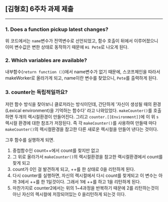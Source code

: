 ## [김형호] 6주차 과제 제출

---

### 1. Does a function pickup latest changes?

위 코드에서는 `name`변수가 전역변수로 선언되었고, 함수 호출이 뒤에서 이루어졌으니 이미 변수값은 변한 상태로 동작하기 때문에 `Hi Pete`로 나오게 된다.

### 2. Which variables are available?

내부함수(`return function ()`)에서 name변수가 없기 때문에, 스코프체인을 따라서 makeWorker로 올라가게 되고, name이란 변수를 찾았으니, `Pete`를 출력하게 된다.

### 3. counter는 독립적일까요?

저런 함수 방식을 찾아보니 클로저라는 방식이던데, 간단하게 '자신이 생성될 때의 환경(Lexical environment)을 기억하는 함수다' 라고 나와있었다. `makeCounter()`를 호출하면 두개의 렉시컬환경이 만들어진다. 그리고 `counter.[[Environment]]`에 이 위 `s` 렉시컬 환경에 대한 참조가 저장된다. 즉 각 `makeCounter()`를 사용하여 만들때 마다 `makeCounter()`의 렉시컬환경을 참고한 다른 새로운 렉시컬을 만들어 낸다는 것이다.

그후 함수를 실행하게 되면.

1. 중첩함수인 count++에서 count를 찾지만 없고
2. 그 위로 올라가서 `makeCounter()`의 렉시컬환경을 참고한 랙시컬환경에서 count를 찾게 되고
3. count가 0인 걸 발견하게 되고, ++를 한 상태로 0을 리턴하게 된다.
4. 다시 counter를 실행하면, 자신의 렉시컬에서 다시 count를 찾게되고 이 변수는 아까 3에서 ++를 한 1일것이다. 그래서 1에 ++를 하고 1을 리턴하게 된다.
5. 마찬가지로 counter2에서는 위의 1~4과정을 반복하기 때문에 2를 리턴하는것이 아닌 자신의 렉시컬에 저장되어있는 0 을리턴하게 되는것 이다.
